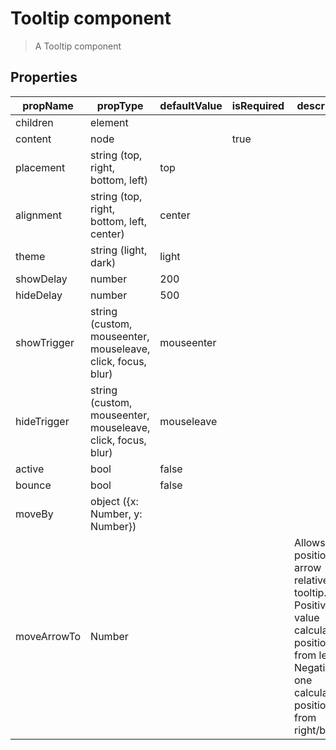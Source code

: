 # Tooltip component

> A Tooltip component

## Properties

| propName        | propType                                                    | defaultValue | isRequired | description |
|-----------------|-------------------------------------------------------------|--------------|------------|-------------|
| children        | element                                                     |              |            |             |
| content         | node                                                        |              | true       |             |
| placement       | string (top, right, bottom, left)                           | top          |            |             |
| alignment       | string (top, right, bottom, left, center)                   | center       |            |             |
| theme           | string (light, dark)                                        | light        |            |             |
| showDelay       | number                                                      | 200          |            |             |
| hideDelay       | number                                                      | 500          |            |             |
| showTrigger     | string (custom, mouseenter, mouseleave, click, focus, blur) | mouseenter   |            |             |
| hideTrigger     | string (custom, mouseenter, mouseleave, click, focus, blur) | mouseleave   |            |             |
| active          | bool                                                        | false        |            |             |
| bounce          | bool                                                        | false        |            |             |
| moveBy          | object ({x: Number, y: Number})                             |              |            |             |
| moveArrowTo     | Number                                                      |              |            | Allows to position the arrow relative to tooltip. Positive value calculates position from left/top. Negative one calculates position from right/bottom. |
